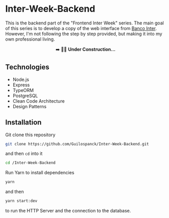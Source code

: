 # Inter-Week-Backend
This is the backend part of the "Frontend Inter Week" series. The main goal of this series is to develop a copy of the web interface from [Banco Inter](https://www.bancointer.com.br/). However, I'm not following the step by step provided, but making it into my own professional living.

<p align="center">
➡️ 👷🚧 <b>Under Construction...</b>
 </p>

## Technologies
- Node.js
- Express
- TypeORM
- PostgreSQL
- Clean Code Architecture
- Design Patterns

## Installation
Git clone this repository
```bash
git clone https://github.com/Guilospanck/Inter-Week-Backend.git
```
and then <code>cd</code> into it
```bash
cd /Inter-Week-Backend
```
Run Yarn to install dependencies
```bash
yarn
```
and then 
```bash
yarn start:dev
```
to run the HTTP Server and the connection to the database.
